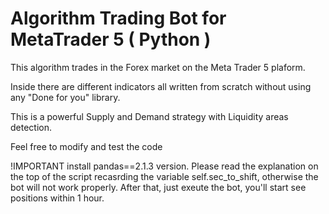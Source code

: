 # Algorithm Trading Bot for MetaTrader 5 ( Python )

This algorithm trades in the Forex market on the Meta Trader 5 plaform.

Inside there are different indicators all written from scratch without using any
"Done for you" library.

This is a powerful Supply and Demand strategy with Liquidity areas detection.

Feel free to modify and test the code

!IMPORTANT
install pandas==2.1.3 version.
Please read the explanation on the top of the script recasrding the variable self.sec_to_shift, otherwise the bot will not work properly.
After that, just exeute the bot, you'll start see positions within 1 hour.
